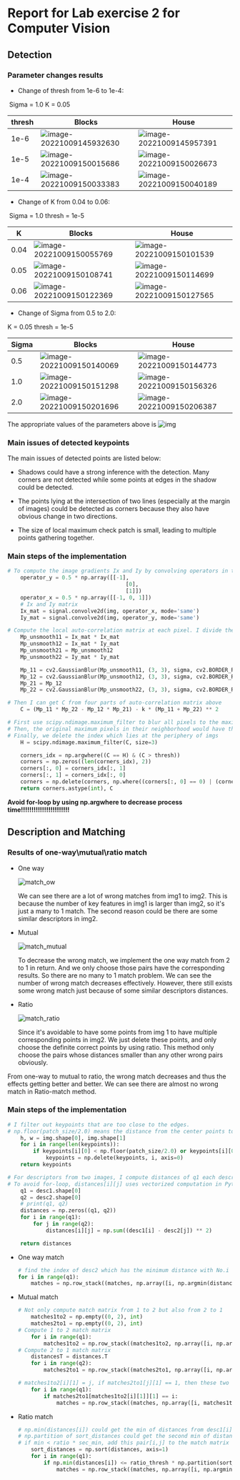 # Report for Lab exercise 2 for Computer Vision

## Detection

### Parameter changes results

- Change of thresh from 1e-6 to 1e-4:

​		Sigma = 1.0 K = 0.05 

| thresh | Blocks                                                       | House                                                        |
| ------ | ------------------------------------------------------------ | ------------------------------------------------------------ |
| 1e-6   | ![image-20221009145932630](C:\Users\lenovo\AppData\Roaming\Typora\typora-user-images\image-20221009145932630.png) | ![image-20221009145957391](C:\Users\lenovo\AppData\Roaming\Typora\typora-user-images\image-20221009145957391.png) |
| 1e-5   | ![image-20221009150015686](C:\Users\lenovo\AppData\Roaming\Typora\typora-user-images\image-20221009150015686.png) | ![image-20221009150026673](C:\Users\lenovo\AppData\Roaming\Typora\typora-user-images\image-20221009150026673.png) |
| 1e-4   | ![image-20221009150033383](C:\Users\lenovo\AppData\Roaming\Typora\typora-user-images\image-20221009150033383.png) | ![image-20221009150040189](C:\Users\lenovo\AppData\Roaming\Typora\typora-user-images\image-20221009150040189.png) |

- Change of K from 0.04 to 0.06:

​		Sigma = 1.0 thresh = 1e-5 

| K    | Blocks                                                       | House                                                        |
| ---- | ------------------------------------------------------------ | ------------------------------------------------------------ |
| 0.04 | ![image-20221009150055769](C:\Users\lenovo\AppData\Roaming\Typora\typora-user-images\image-20221009150055769.png) | ![image-20221009150101539](C:\Users\lenovo\AppData\Roaming\Typora\typora-user-images\image-20221009150101539.png) |
| 0.05 | ![image-20221009150108741](C:\Users\lenovo\AppData\Roaming\Typora\typora-user-images\image-20221009150108741.png) | ![image-20221009150114699](C:\Users\lenovo\AppData\Roaming\Typora\typora-user-images\image-20221009150114699.png) |
| 0.06 | ![image-20221009150122369](C:\Users\lenovo\AppData\Roaming\Typora\typora-user-images\image-20221009150122369.png) | ![image-20221009150127565](C:\Users\lenovo\AppData\Roaming\Typora\typora-user-images\image-20221009150127565.png) |

- Change of Sigma from 0.5 to 2.0:

K = 0.05 thresh = 1e-5 

| Sigma | Blocks                                                       | House                                                        |
| ----- | ------------------------------------------------------------ | ------------------------------------------------------------ |
| 0.5   | ![image-20221009150140069](C:\Users\lenovo\AppData\Roaming\Typora\typora-user-images\image-20221009150140069.png) | ![image-20221009150144773](C:\Users\lenovo\AppData\Roaming\Typora\typora-user-images\image-20221009150144773.png) |
| 1.0   | ![image-20221009150151298](C:\Users\lenovo\AppData\Roaming\Typora\typora-user-images\image-20221009150151298.png) | ![image-20221009150156326](C:\Users\lenovo\AppData\Roaming\Typora\typora-user-images\image-20221009150156326.png) |
| 2.0   | ![image-20221009150201696](C:\Users\lenovo\AppData\Roaming\Typora\typora-user-images\image-20221009150201696.png) | ![image-20221009150206387](C:\Users\lenovo\AppData\Roaming\Typora\typora-user-images\image-20221009150206387.png) |

 

The appropriate values of the parameters above is ![img](file:///C:/Users/lenovo/AppData/Local/Temp/msohtmlclip1/01/clip_image031.png)

### Main issues of detected keypoints

The main issues of detected points are listed below:

- Shadows could have a strong inference with the detection. Many corners are not detected while some points at edges in the shadow could be detected.

- The points lying at the intersection of two lines (especially at the margin of images) could be detected as corners because they also have obvious change in two directions.

- The size of local maximum check patch is small, leading to multiple points gathering together.

 

### Main steps of the implementation

```python
# To compute the image gradients Ix and Iy by convolving operators in two directions respectively
    operator_y = 0.5 * np.array([[-1],
                                     [0],
                                     [1]])
    operator_x = 0.5 * np.array([[-1, 0, 1]])
    # Ix and Iy matrix
    Ix_mat = signal.convolve2d(img, operator_x, mode='same')
    Iy_mat = signal.convolve2d(img, operator_y, mode='same')
```

```python
# Compute the local auto-correlation matrix at each pixel. I divide the whole Mp matrix into four parts. For example, Mp_unsmooth11 means x image gradients square at each pixel. Then Mp_11 could be obtained by gaussianblur from Mp_unsmooth11
    Mp_unsmooth11 = Ix_mat * Ix_mat
    Mp_unsmooth12 = Ix_mat * Iy_mat
    Mp_unsmooth21 = Mp_unsmooth12
    Mp_unsmooth22 = Iy_mat * Iy_mat

    Mp_11 = cv2.GaussianBlur(Mp_unsmooth11, (3, 3), sigma, cv2.BORDER_REPLICATE)
    Mp_12 = cv2.GaussianBlur(Mp_unsmooth12, (3, 3), sigma, cv2.BORDER_REPLICATE)
    Mp_21 = Mp_12
    Mp_22 = cv2.GaussianBlur(Mp_unsmooth22, (3, 3), sigma, cv2.BORDER_REPLICATE)
```

```python
# Then I can get C from four parts of auto-correlation matrix above
    C = (Mp_11 * Mp_22 - Mp_12 * Mp_21) - k * (Mp_11 + Mp_22) ** 2
```

```python
# First use scipy.ndimage.maximum_filter to blur all pixels to the maximum of their neighbors
# Then, the original maximum pixels in their neighborhood would have the same value in C and H, we find every index of pixel if C[i][j] == H[i][j]. Those follow the equations must have the local maximality of the response. Using argwhere could avoid for-loop, which decrease process time.
# Finally, we delete the index which lies at the periphery of imgs
    H = scipy.ndimage.maximum_filter(C, size=3)

    corners_idx = np.argwhere((C == H) & (C > thresh))
    corners = np.zeros((len(corners_idx), 2))
    corners[:, 0] = corners_idx[:, 1]
    corners[:, 1] = corners_idx[:, 0]
    corners = np.delete(corners, np.where((corners[:, 0] == 0) | (corners[:, 0] == img.shape[1]-1)| (corners[:, 1] == 0) | (corners[:, 1] == img.shape[0]-1))[0], axis=0)
    return corners.astype(int), C
```

**Avoid for-loop by using np.argwhere to decrease process time!!!!!!!!!!!!!!!!!!!!!!!**

## Description and Matching

### Results of one-way\mutual\ratio match

- One way

  ![match_ow](D:\22fall\CV\Lab2\lab02-local-features-code\lab02-local-features\match_ow.png)

  We can see there are a lot of wrong matches from img1 to img2. This is because the number of key features in img1 is larger than img2, so it's just a many to 1 match. The second reason could be there are some similar descriptors in img2.

- Mutual

  ![match_mutual](D:\22fall\CV\Lab2\lab02-local-features-code\lab02-local-features\match_mutual.png)

  To decrease the wrong match, we implement the one way match from 2 to 1 in return. And we only choose those pairs have the corresponding results. So there are no many to 1 match problem. We can see the number of wrong match decreases effectively. However, there still exists some wrong match just because of some similar descriptors distances.

- Ratio

  ![match_ratio](D:\22fall\CV\Lab2\lab02-local-features-code\lab02-local-features\match_ratio.png)
  
  Since it's avoidable to have some points from img 1 to have multiple corresponding points in img2. We just delete these points, and only choose the definite correct points by using ratio. This method only choose the pairs whose distances smaller than any other wrong pairs obviously.

From one-way to mutual to ratio, the wrong match decreases and thus the effects getting better and better. We can see there are almost no wrong match in Ratio-match method.

### Main steps of the implementation

```python
# I filter out keypoints that are too close to the edges. 
# np.floor(patch_size/2.0) means the distance from the center points to the periphery of patches. Through the for-loop, the inappropriate positions could be deleted from the keypoints matrix
    h, w = img.shape[0], img.shape[1]
    for i in range(len(keypoints)):
        if keypoints[i][0] < np.floor(patch_size/2.0) or keypoints[i][0] >= w-(np.floor(patch_size/2.0)) or keypoints[i][1] < np.floor(patch_size/2.0) or keypoints[i][1] >= h-(np.floor(patch_size/2.0)):
            keypoints = np.delete(keypoints, i, axis=0)
    return keypoints
```

```python
# For descriptors from two images, I compute distances of q1 each descriptor from image 1 to q1 each descriptor from image 2
# To avoid for-loop, distances[i][j] uses vectorized computation in Python (np.sum and vec ** 2)
    q1 = desc1.shape[0]
    q2 = desc2.shape[0]
    # print(q1, q2)
    distances = np.zeros((q1, q2))
    for i in range(q1):
        for j in range(q2):
            distances[i][j] = np.sum((desc1[i] - desc2[j]) ** 2)

    return distances
```

- One way match

  ```python
  # find the index of desc2 which has the minimum distance with No.i descriptor1, and stack [i,j] in rows
  for i in range(q1):
      matches = np.row_stack((matches, np.array([i, np.argmin(distances[i])])))
  ```

- Mutual match

  ```python
  # Not only compute match matrix from 1 to 2 but also from 2 to 1 
      matches1to2 = np.empty((0, 2), int)
      matches2to1 = np.empty((0, 2), int)
  # Compute 1 to 2 match matrix
      for i in range(q1):
          matches1to2 = np.row_stack((matches1to2, np.array([i, np.argmin(distances[i])])))
  # Compute 2 to 1 match matrix
      distancesT = distances.T
      for i in range(q2):
          matches2to1 = np.row_stack((matches2to1, np.array([i, np.argmin(distancesT[i])])))
  
  # matches1to2[i][1] = j, if matches2to1[j][1] == 1, then these two key patches match
      for i in range(q1):
          if matches2to1[matches1to2[i][1]][1] == i:
              matches = np.row_stack((matches, np.array([i, matches1to2[i][1]])))
  ```

- Ratio match

  ```python
  # np.min(distances[i]) could get the min of distances from desc1[i] to the index of desc2
  # np.partition of sort_distances could get the second min of distances from desc1[i] to index of desc2
  # if min < ratio * sec_min, add this pair[i,j] to the match matrix
      sort_distances = np.sort(distances, axis=1)
      for i in range(q1):
          if np.min(distances[i]) <= ratio_thresh * np.partition(sort_distances, kth=1, axis=1)[i][1]:
              matches = np.row_stack((matches, np.array([i, np.argmin(distances[i])])))
  ```

  